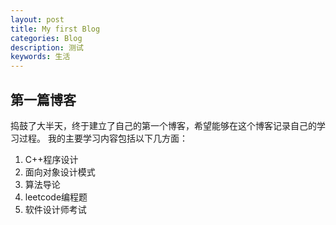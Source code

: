 ```yaml
---
layout: post
title: My first Blog
categories: Blog
description: 测试
keywords: 生活
---
```



## 第一篇博客

捣鼓了大半天，终于建立了自己的第一个博客，希望能够在这个博客记录自己的学习过程。
我的主要学习内容包括以下几方面：

1. C++程序设计
2. 面向对象设计模式
3. 算法导论
4. leetcode编程题
5. 软件设计师考试
